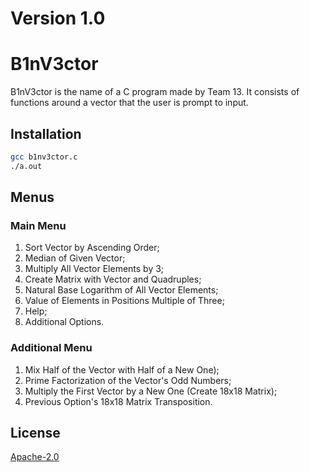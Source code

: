 # Version 1.0
# B1nV3ctor

B1nV3ctor is the name of a C program made by Team 13.
It consists of functions around a vector that the user is prompt to input.

## Installation

```bash
gcc b1nv3ctor.c
./a.out
```

## Menus

### Main Menu
1. Sort Vector by Ascending Order;
2. Median of Given Vector;
3. Multiply All Vector Elements by 3;
4. Create Matrix with Vector and Quadruples;
5. Natural Base Logarithm of All Vector Elements;
6. Value of Elements in Positions Multiple of Three;
7. Help;
8. Additional Options.

### Additional Menu
1. Mix Half of the Vector with Half of a New One);
2. Prime Factorization of the Vector's Odd Numbers;
3. Multiply the First Vector by a New One (Create 18x18 Matrix);
4. Previous Option's 18x18 Matrix Transposition.

## License
[Apache-2.0](http://www.apache.org/licenses/LICENSE-2.0)
